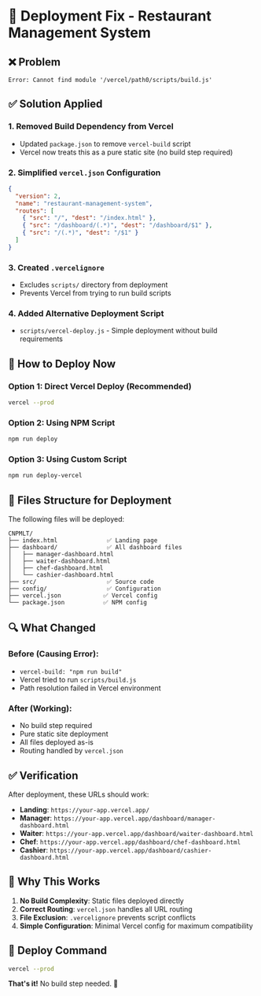 # 🔧 Deployment Fix - Restaurant Management System

## ❌ Problem

```
Error: Cannot find module '/vercel/path0/scripts/build.js'
```

## ✅ Solution Applied

### 1. **Removed Build Dependency from Vercel**

- Updated `package.json` to remove `vercel-build` script
- Vercel now treats this as a pure static site (no build step required)

### 2. **Simplified `vercel.json` Configuration**

```json
{
  "version": 2,
  "name": "restaurant-management-system",
  "routes": [
    { "src": "/", "dest": "/index.html" },
    { "src": "/dashboard/(.*)", "dest": "/dashboard/$1" },
    { "src": "/(.*)", "dest": "/$1" }
  ]
}
```

### 3. **Created `.vercelignore`**

- Excludes `scripts/` directory from deployment
- Prevents Vercel from trying to run build scripts

### 4. **Added Alternative Deployment Script**

- `scripts/vercel-deploy.js` - Simple deployment without build requirements

## 🚀 How to Deploy Now

### Option 1: Direct Vercel Deploy (Recommended)

```bash
vercel --prod
```

### Option 2: Using NPM Script

```bash
npm run deploy
```

### Option 3: Using Custom Script

```bash
npm run deploy-vercel
```

## 📁 Files Structure for Deployment

The following files will be deployed:

```
CNPMLT/
├── index.html              ✅ Landing page
├── dashboard/              ✅ All dashboard files
│   ├── manager-dashboard.html
│   ├── waiter-dashboard.html
│   ├── chef-dashboard.html
│   └── cashier-dashboard.html
├── src/                    ✅ Source code
├── config/                 ✅ Configuration
├── vercel.json            ✅ Vercel config
└── package.json           ✅ NPM config
```

## 🔍 What Changed

### Before (Causing Error):

- `vercel-build: "npm run build"`
- Vercel tried to run `scripts/build.js`
- Path resolution failed in Vercel environment

### After (Working):

- No build step required
- Pure static site deployment
- All files deployed as-is
- Routing handled by `vercel.json`

## ✅ Verification

After deployment, these URLs should work:

- **Landing**: `https://your-app.vercel.app/`
- **Manager**: `https://your-app.vercel.app/dashboard/manager-dashboard.html`
- **Waiter**: `https://your-app.vercel.app/dashboard/waiter-dashboard.html`
- **Chef**: `https://your-app.vercel.app/dashboard/chef-dashboard.html`
- **Cashier**: `https://your-app.vercel.app/dashboard/cashier-dashboard.html`

## 🎯 Why This Works

1. **No Build Complexity**: Static files deployed directly
2. **Correct Routing**: `vercel.json` handles all URL routing
3. **File Exclusion**: `.vercelignore` prevents script conflicts
4. **Simple Configuration**: Minimal Vercel config for maximum compatibility

## 🚀 Deploy Command

```bash
vercel --prod
```

**That's it!** No build step needed. 🎉
